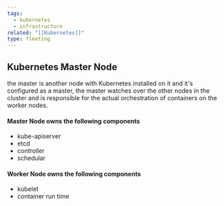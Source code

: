 ```yaml
---
tags:
  - kubernetes
  - infrastructure
related: "[[Kubernetes]]"
type: fleeting
---
```

## Kubernetes Master Node
the master is another node with Kubernetes installed on it and it's configured as a master, the master watches over the other nodes in the cluster and is responsible for the actual orchestration of containers on the worker nodes.

#### Master Node owns the following components 
- kube-apiserver
- etcd
- controller 
- schedular

#### Worker Node owns the following components 
- kubelet
- container run time



